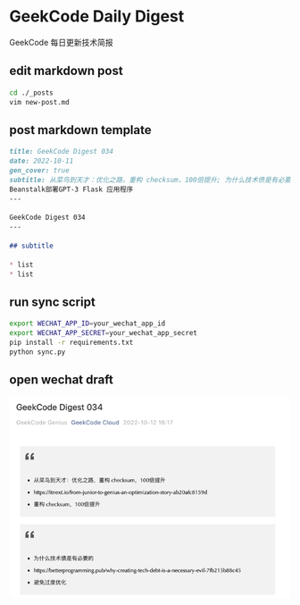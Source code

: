 # GeekCode Daily Digest

GeekCode 每日更新技术简报

## edit markdown post

```bash
cd ./_posts
vim new-post.md
```

## post markdown template

```markdown
title: GeekCode Digest 034
date: 2022-10-11
gen_cover: true
subtitle: 从菜鸟到天才：优化之路，重构 checksum，100倍提升; 为什么技术债是有必要的; 使用AWS CodePipeline和Elastic
Beanstalk部署GPT-3 Flask 应用程序
---

GeekCode Digest 034
---

## subtitle

* list
* list
```

## run sync script

```bash
export WECHAT_APP_ID=your_wechat_app_id
export WECHAT_APP_SECRET=your_wechat_app_secret
pip install -r requirements.txt
python sync.py
```

## open wechat draft

![img.png](img.png)